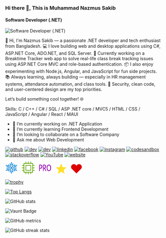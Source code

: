### Hi there 👋, This is Muhammad Nazmus Sakib
#### Software Developer (.NET)
![Software Developer (.NET)](https://media.licdn.com/dms/image/v2/D4D03AQFfIOfUqSJtDA/profile-displayphoto-shrink_200_200/B4DZckkM1BGkAY-/0/1748665159498?e=1756944000&v=beta&t=tSmZttMihYr8EC3KoXS9C74QynLGSr4m3ToSHZD8Qts)

👋 Hi, I'm Nazmus Sakib — a passionate .NET developer and tech enthusiast from Bangladesh.
💻 I love building web and desktop applications using C#, ASP.NET Core, ADO.NET, and SQL Server.
🚀 Currently working on a Breaktime Tracker web app to solve real-life class break tracking issues using ASP.NET Core MVC and role-based authentication.
📦 I also enjoy experimenting with Node.js, Angular, and JavaScript for fun side projects.
📚 Always learning, always building — especially in HR management systems, attendance automation, and class tools.
🔐 Security, clean code, and user-centered design are my top priorities.

Let’s build something cool together! 🌐

Skills: C / C++ / C# / SQL / ASP .NET core  / MVC5 / HTML / CSS / JavaScript / Angular / React / MAUI 

- 🔭 I’m currently working on .NET Application 
- 🌱 I’m currently learning Frontend Development 
- 👯 I’m looking to collaborate on a Software Company 
- 💬 Ask me about Web Development 


[<img src='https://cdn.jsdelivr.net/npm/simple-icons@3.0.1/icons/github.svg' alt='github' height='20'>](https://github.com/nazmus-Sakib777)  [<img src='https://cdn.jsdelivr.net/npm/simple-icons@3.0.1/icons/dev-dot-to.svg' alt='dev' height='40'>](https://dev.to/nazmus_sakib22)  [<img src='https://cdn.jsdelivr.net/npm/simple-icons@3.0.1/icons/hashnode.svg' alt='dev' height='40'>](https://hashnode.com/@MNSAKIB)  [<img src='https://cdn.jsdelivr.net/npm/simple-icons@3.0.1/icons/linkedin.svg' alt='linkedin' height='40'>](https://www.linkedin.com/in/mns07/)  [<img src='https://cdn.jsdelivr.net/npm/simple-icons@3.0.1/icons/facebook.svg' alt='facebook' height='40'>](https://www.facebook.com/mnsakib2202/)  [<img src='https://cdn.jsdelivr.net/npm/simple-icons@3.0.1/icons/instagram.svg' alt='instagram' height='40'>](https://www.instagram.com/nazmus899/)  [<img src='https://cdn.jsdelivr.net/npm/simple-icons@3.0.1/icons/codesandbox.svg' alt='codesandbox' height='40'>](https://codesandbox.io/u/nazmus2202)  [<img src='https://cdn.jsdelivr.net/npm/simple-icons@3.0.1/icons/stackoverflow.svg' alt='stackoverflow' height='40'>](https://stackoverflow.com/users/nazmus-sakib)  [<img src='https://cdn.jsdelivr.net/npm/simple-icons@3.0.1/icons/youtube.svg' alt='YouTube' height='40'>](https://www.youtube.com/channel/@mnsakib1377)  [<img src='https://cdn.jsdelivr.net/npm/simple-icons@3.0.1/icons/icloud.svg' alt='website' height='40'>](https://nazmus-sakib777.github.io/nazmussakib.github.io/)  

<a href='https://archiveprogram.github.com/'><img src='https://raw.githubusercontent.com/acervenky/animated-github-badges/master/assets/acbadge.gif' width='40' height='40'></a> <a href='https://docs.github.com/en/developers'><img src='https://raw.githubusercontent.com/acervenky/animated-github-badges/master/assets/devbadge.gif' width='40' height='40'></a> <a href='https://github.com/pricing'><img src='https://raw.githubusercontent.com/acervenky/animated-github-badges/master/assets/pro.gif' width='40' height='40'></a> <a href='https://stars.github.com/'><img src='https://raw.githubusercontent.com/acervenky/animated-github-badges/master/assets/starbadge.gif' width='35' height='35'></a> <a href='https://docs.github.com/en/github/supporting-the-open-source-community-with-github-sponsors'><img src='https://raw.githubusercontent.com/acervenky/animated-github-badges/master/assets/sponsorbadge.gif' width='35' height='35'></a> 

[![trophy](https://github-profile-trophy.vercel.app/?username=nazmus-Sakib777)](https://github.com/ryo-ma/github-profile-trophy)

[![Top Langs](https://github-readme-stats.vercel.app/api/top-langs/?username=nazmus-Sakib777)](https://github.com/anuraghazra/github-readme-stats)

![GitHub stats](https://github-readme-stats.vercel.app/api?username=nazmus-Sakib777&show_icons=true&count_private=true)  

![Vaunt Badge](https://api.vaunt.dev/v1/github/entities/nazmus-Sakib777/contributions?format=svg&private=true)  

![GitHub metrics](https://metrics.lecoq.io/nazmus-Sakib777)  

![GitHub streak stats](https://streak-stats.demolab.com/?user=nazmus-Sakib777)  

